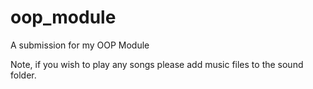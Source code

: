 # oop_module
A submission for my OOP Module

Note, if you wish to play any songs please add music files to the sound folder.
